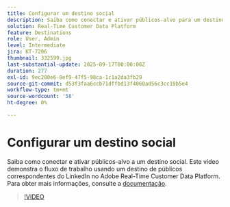 ```yaml
---
title: Configurar um destino social
description: Saiba como conectar e ativar públicos-alvo para um destino social no Adobe Real-Time CDP.
solution: Real-Time Customer Data Platform
feature: Destinations
role: User, Admin
level: Intermediate
jira: KT-7206
thumbnail: 332599.jpg
last-substantial-update: 2025-09-17T00:00:00Z
duration: 277
exl-id: 9ec200e6-8ef9-47f5-98ca-1c1a2da3fb29
source-git-commit: d53f3faa6ccb71dffbd13f4060ad56c3cc19b5e4
workflow-type: tm+mt
source-wordcount: '58'
ht-degree: 0%

---
```


# Configurar um destino social

Saiba como conectar e ativar públicos-alvo a um destino social. Este vídeo demonstra o fluxo de trabalho usando um destino de públicos correspondentes do LinkedIn no Adobe Real-Time Customer Data Platform.  Para obter mais informações, consulte a [documentação](https://experienceleague.adobe.com/pt-br/docs/experience-platform/destinations/catalog/social/overview).

>[!VIDEO](https://video.tv.adobe.com/v/332599/?learn=on&enablevpops)

